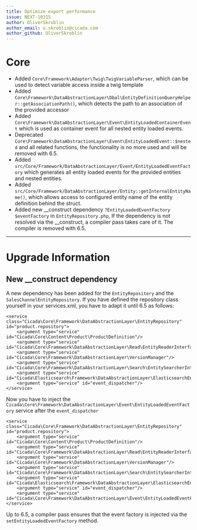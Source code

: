 ```yaml
---
title: Optimize export performance
issue: NEXT-10315
author: OliverSkroblin
author_email: o.skroblin@cicada.com 
author_github: OliverSkroblin
---
```

# Core
* Added `Core\Framework\Adapter\Twig\TwigVariableParser`, which can be used to detect variable access inside a twig template
* Added `Core\Framework\DataAbstractionLayer\Dbal\EntityDefinitionQueryHelper::getAssociationPath()`, which detects the path to an association of the provided accessor
* Added `Core\Framework\DataAbstractionLayer\Event\EntityLoadedContainerEvent` which is used as container event for all nested entity loaded events.
* Deprecated `Core\Framework\DataAbstractionLayer\Event\EntityLoadedEvent::$nested` and all related functions, the functionality is no more used and will be removed with 6.5.
* Added `src/Core/Framework/DataAbstractionLayer/Event/EntityLoadedEventFactory` which generates all entity loaded events for the provided entities and nested entities.
* Added `src/Core/Framework/DataAbstractionLayer/Entity::getInternalEntityName()`, which allows access to configured entity name of the entity definition behind the struct.
* Added new __construct dependency `?EntityLoadedEventFactory $eventFactory` in `EntityRepository.php`, If the dependency is not resolved via the __construct, a compiler pass takes care of it. The compiler is removed with 6.5.
___
# Upgrade Information
## New __construct dependency

A new dependency has been added for the `EntityRepository` and the `SalesChannelEntityRepository`.
If you have defined the repository class yourself in your services.xml, you have to adapt it until 6.5 as follows:

```before
<service class="Cicada\Core\Framework\DataAbstractionLayer\EntityRepository" id="product.repository">
    <argument type="service" id="Cicada\Core\Content\Product\ProductDefinition"/>
    <argument type="service" id="Cicada\Core\Framework\DataAbstractionLayer\Read\EntityReaderInterface"/>
    <argument type="service" id="Cicada\Core\Framework\DataAbstractionLayer\VersionManager"/>
    <argument type="service" id="Cicada\Core\Framework\DataAbstractionLayer\Search\EntitySearcherInterface"/>
    <argument type="service" id="Cicada\Elasticsearch\Framework\DataAbstractionLayer\ElasticsearchEntityAggregator.inner"/>
    <argument type="service" id="event_dispatcher"/>
</service>
```

Now you have to inject the `Cicada\Core\Framework\DataAbstractionLayer\Event\EntityLoadedEventFactory` service after the `event_dispatcher`
```after
<service class="Cicada\Core\Framework\DataAbstractionLayer\EntityRepository" id="product.repository">
    <argument type="service" id="Cicada\Core\Content\Product\ProductDefinition"/>
    <argument type="service" id="Cicada\Core\Framework\DataAbstractionLayer\Read\EntityReaderInterface"/>
    <argument type="service" id="Cicada\Core\Framework\DataAbstractionLayer\VersionManager"/>
    <argument type="service" id="Cicada\Core\Framework\DataAbstractionLayer\Search\EntitySearcherInterface"/>
    <argument type="service" id="Cicada\Elasticsearch\Framework\DataAbstractionLayer\ElasticsearchEntityAggregator.inner"/>
    <argument type="service" id="event_dispatcher"/>
    <argument type="service" id="Cicada\Core\Framework\DataAbstractionLayer\Event\EntityLoadedEventFactory"/>
</service>
```
Up to 6.5, a compiler pass ensures that the event factory is injected via the `setEntityLoadedEventFactory` method.
